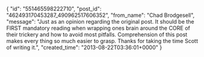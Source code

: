  {
   "id": "551465598222710",
   "post_id": "462493170453287_490962517606352",
   "from_name": "Chad Brodgesell",
   "message": "Just as an opinion regarding the original post. It should be the FIRST mandatory reading when wrapping ones brain around the CORE of their trickery and how to avoid most pitfalls. Comprehension of this post makes every thing so much easier to grasp. Thanks for taking the time Scott of writing it.",
   "created_time": "2013-08-22T03:36:01+0000"
 }
